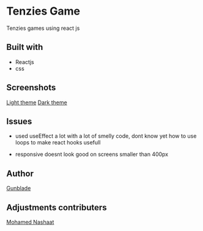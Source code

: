 # Tenzies Game

Tenzies games using react js

## Built with

- Reactjs
- css


## Screenshots

[Light theme](./src/assets/screenshotLight.png)
[Dark theme](./src/assets/screenshotDark.png)

## Issues

- used useEffect a lot with a lot of smelly code, dont know yet how to use loops to make react hooks usefull

- responsive doesnt look good on screens smaller than 400px

## Author

[Gunblade](https://mohamed-dev.netlify.app)

## Adjustments contributers

[Mohamed Nashaat](https://www.facebook.com/munashaat2)
